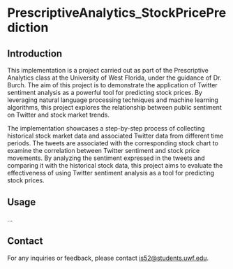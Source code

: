 # PrescriptiveAnalytics_StockPricePrediction

## Introduction
This implementation is a project carried out as part of the Prescriptive Analytics class at the University of West Florida, under the guidance of Dr. Burch. The aim of this project is to demonstrate the application of Twitter sentiment analysis as a powerful tool for predicting stock prices. By leveraging natural language processing techniques and machine learning algorithms, this project explores the relationship between public sentiment on Twitter and stock market trends.

The implementation showcases a step-by-step process of collecting historical stock market data and associated Twitter data from different time periods. The tweets are associated with the corresponding stock chart to examine the correlation between Twitter sentiment and stock price movements. By analyzing the sentiment expressed in the tweets and comparing it with the historical stock data, this project aims to evaluate the effectiveness of using Twitter sentiment analysis as a tool for predicting stock prices.

## Usage
...

## Contact 
For any inquiries or feedback, please contact is52@students.uwf.edu.
